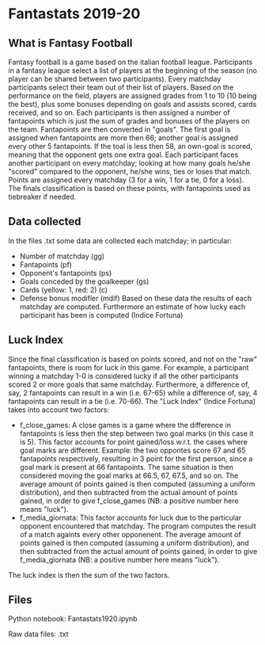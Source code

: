 # Fantastats 2019-20

## What is Fantasy Football
Fantasy football is a game based on the italian football league. Participants in a fantasy league select a list of players at the beginning of the season (no player can be shared between two participants). Every matchday participants select their team out of their list of players. Based on the performance on the field, players are assigned grades from 1 to 10 (10 being the best), plus some bonuses depending on goals and assists scored, cards received, and so on. Each participants is then assigned a number of fantapoints which is just the sum of grades and bonuses of the players on the team. Fantapoints are then converted in "goals". The first goal is assigned when fantapoints are more then 66; another goal is assigned every other 5 fantapoints. If the toal is less then 58, an own-goal is scored, meaning that the opponent gets one extra goal.
Each participant faces another participant on every matchday; looking at how many goals he/she "scored" compared to the opponent, he/she wins, ties or loses that match. Points are assigned every matchday (3 for a win, 1 for a tie, 0 for a loss). The finals classification is based on these points, with fantapoints used as tiebreaker if needed.

## Data collected
In the files .txt some data are collected each matchday; in particular:
- Number of matchday (gg)
- Fantapoints (pf)
- Opponent's fantapoints (ps)
- Goals conceded by the goalkeeper (gs)
- Cards (yellow: 1, red: 2) (c)
- Defense bonus modifier (mdif)
Based on these data the results of each matchday are computed. Furthermore an estimate of how lucky each participant has been is computed (Indice Fortuna)

## Luck Index
Since the final classification is based on points scored, and not on the "raw" fantapoints, there is room for luck in this game. For example, a participant winning a matchday 1-0 is considered lucky if all the other participants scored 2 or more goals that same matchday. Furthermore, a difference of, say, 2 fantapoints can result in a win (i.e. 67-65) while a difference of, say, 4 fantapoints can result in a tie (i.e. 70-66). The "Luck Index" (Indice Fortuna) takes into account two factors:
- f_close_games: A close games is a game where the difference in fantapoints is less then the step between two goal marks (in this case it is 5). This factor accounts for point gained/loss w.r.t. the cases where goal marks are different. Example: the two oppontes score 67 and 65 fantapoints respectively, resulting in 3 point for the first person, since a goal mark is present at 66 fantapoints. The same situation is then considered moving the goal marks at 66.5, 67, 67.5, and so on. The average amount of points gained is then computed (assuming a uniform distribution), and then subtracted from the actual amount of points gained, in order to give f_close_games (NB: a positive number here means "luck").
- f_media_giornata: This factor accounts for luck due to the particular opponent encountered that matchday. The program computes the result of a match againts every other opponenent. The average amount of points gained is then computed (assuming a uniform distribution), and then subtracted from the actual amount of points gained, in order to give f_media_giornata (NB: a positive number here means "luck").

The luck index is then the sum of the two factors.

## Files

Python notebook: Fantastats1920.ipynb

Raw data files: .txt
